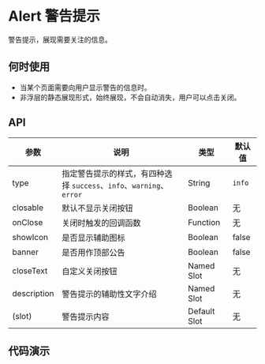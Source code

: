 # Alert 警告提示

警告提示，展现需要关注的信息。

## 何时使用

- 当某个页面需要向用户显示警告的信息时。
- 非浮层的静态展现形式，始终展现，不会自动消失，用户可以点击关闭。

## API

| 参数        | 说明                                                      | 类型        | 默认值 |
|----------- |---------------------------------------------------------  | ---------- |-------|
| type       | 指定警告提示的样式，有四种选择 `success`、`info`、`warning`、`error`   | String     | `info`    |
| closable   | 默认不显示关闭按钮                                  | Boolean   | 无    |
| onClose     | 关闭时触发的回调函数                                | Function   | 无    |
| showIcon   | 是否显示辅助图标                                 | Boolean   | false    |
| banner   | 是否用作顶部公告                                 | Boolean   | false    |
| closeText  | 自定义关闭按钮                                     | Named Slot   | 无    |
| description | 警告提示的辅助性文字介绍                            | Named Slot   | 无    |
| (slot)    | 警告提示内容                                       | Default Slot   | 无    |

## 代码演示
